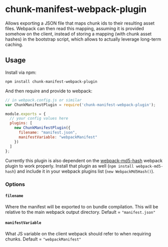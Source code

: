 # chunk-manifest-webpack-plugin

Allows exporting a JSON file that maps chunk ids to their resulting asset files. Webpack can then read this mapping, assuming it is provided somehow on the client, instead of storing a mapping (with chunk asset hashes) in the bootstrap script, which allows to actually leverage long-term caching.

## Usage

Install via npm:

```shell
npm install chunk-manifest-webpack-plugin
```

And then require and provide to webpack:

```javascript
// in webpack.config.js or similar
var ChunkManifestPlugin = require('chunk-manifest-webpack-plugin');

module.exports = {
  // your config values here
  plugins: [
    new ChunkManifestPlugin({
      filename: "manifest.json",
      manifestVariable: "webpackManifest"
    })
  ]
};
```

Currently this plugin is also dependent on the [webpack-md5-hash](https://github.com/erm0l0v/webpack-md5-hash) webpack plugin to work properly. Install that plugin as well (`npm install webpack-md5-hash`) and include it in your webpack plugins list (`new WebpackMd5Hash()`).

### Options

#### `filename`

Where the manifest will be exported to on bundle compilation. This will be relative to the main webpack output directory. Default = `"manifest.json"`

#### `manifestVariable`

What JS variable on the client webpack should refer to when requiring chunks. Default = `"webpackManifest"`
